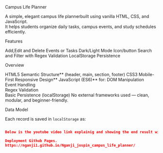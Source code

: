 
Campus Life Planner

A simple, elegant campus life plannerbuilt using vanilla HTML, CSS, and JavaScript.  
It helps students organize daily tasks, campus events, and study schedules efficiently.


Features

Add,Edit and Delete Events or Tasks
Dark/Light Mode Icon/button
Search and Filter with Regex Validation
LocalStorage Persistence



 Overview

HTML5 Semantic Structure** (header, main, section, footer)
CSS3 Mobile-First Responsive Design**
JavaScript (ES6)** for:
DOM Manipulation  
Event Handling  
Regex Validation  
Basic Persistence (localStorage)
No external frameworks used — clean, modular, and beginner-friendly.



Data Model

Each record is saved in `localStorage` as:
```json

Below is the youtube video link explainig and showing the end result with a demo video."https://youtu.be/KZOfnS7FEEM"

Deployment Github Pages.
https://nganji1.github.io/Nganji_jospin_campus_life_planner/
